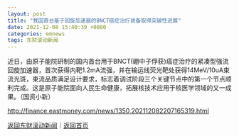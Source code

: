 ```yaml
---
layout: post
title: "我国首台基于回旋加速器的BNCT癌症治疗装备取得突破性进展"
date: 2021-12-08 15:40:39 +0800
categories: emnews
tags: 东财滚动新闻
---
```


近日，由原子能院研制的国内首台用于BNCT(硼中子俘获)癌症治疗的紧凑型强流回旋加速器，首次获得内靶1.2mA流强，并在输运线荧光靶处获得14MeV/10uA束流光斑，束流品质满足设计要求，标志着调试阶段三个关键节点中的第一个节点顺利完成。这是原子能院面向人民生命健康，拓展核技术应用于核医学领域的又一成果。（国资小新）

<http://finance.eastmoney.com/news/1350,202112082207165319.html>

[返回东财滚动新闻](//finews.withounder.com/emnews/)｜[返回首页](//finews.withounder.com/)